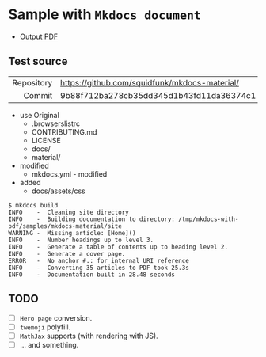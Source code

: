 # Sample with `Mkdocs document`

- [Output PDF](document.pdf)

## Test source

|            |                                               |
| ---------: | --------------------------------------------- |
| Repository | https://github.com/squidfunk/mkdocs-material/ |
| Commit     | 9b88f712ba278cb35dd345d1b43fd11da36374c1      |

- use Original
  - .browserslistrc
  - CONTRIBUTING.md
  - LICENSE
  - docs/
  - material/
- modified
  - mkdocs.yml - modified
- added
  - docs/assets/css

```none
$ mkdocs build
INFO    -  Cleaning site directory
INFO    -  Building documentation to directory: /tmp/mkdocs-with-pdf/samples/mkdocs-material/site
WARNING -  Missing article: [Home]()
INFO    -  Number headings up to level 3.
INFO    -  Generate a table of contents up to heading level 2.
INFO    -  Generate a cover page.
ERROR   -  No anchor #.: for internal URI reference
INFO    -  Converting 35 articles to PDF took 25.3s
INFO    -  Documentation built in 28.48 seconds
```

## TODO

- [ ] `Hero page` conversion.
- [ ] `twemoji` polyfill.
- [ ] `MathJax` supports (with rendering with JS).
- [ ] ... and something.
